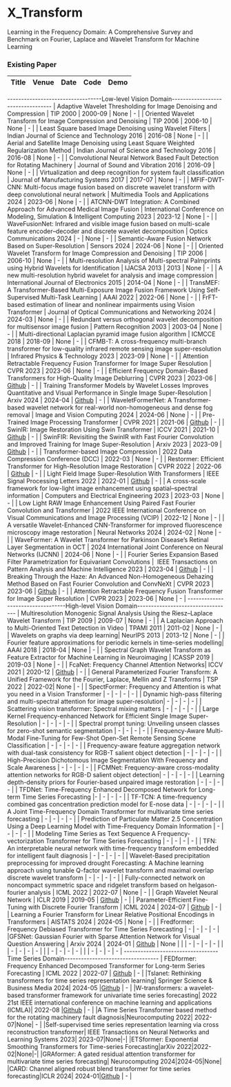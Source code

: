 # X_Transform
Learning in the Frequency Domain: A Comprehensive Survey and Benchmark on Fourier, Laplace and Wavelet Transform for Machine Learning


### Existing Paper

|  Title  |   Venue  |   Date   |   Code   |   Demo   |
|:--------|:--------:|:--------:|:--------:|:--------:|
----------------------------------Low-level Vision Domain----------------------------------
| Adaptive Wavelet Thresholding for Image Denoising and Compression | TIP 2000 | 2000-09 | None | - |
| Oriented Wavelet Transform for Image Compression and Denoising | TIP 2006 | 2006-10 | None | - |
| Least Square based Image Denoising using Wavelet Filters | Indian Journal of Science and Technology 2016 | 2016-08 | None | - |
| Aerial and Satellite Image Denoising using Least Square Weighted Regularization Method  | Indian Journal of Science and Technology 2016 | 2016-08 | None | - |
| Convolutional Neural Network Based Fault Detection for Rotating Machinery  | Journal of Sound and Vibration 2016 | 2016-09 | None | - |
| Virtualization and deep recognition for system fault classification  | Journal of Manufacturing Systems 2017 | 2017-07 | None | - |
| MFIF-DWT-CNN: Multi-focus ımage fusion based on discrete wavelet transform with deep convolutional neural network   | Multimedia Tools and Applications 2024 | 2023-06 | None | - |
| ATCNN-DWT Integration: A Combined Approach for Advanced Medical Image Fusion   | International Conference on Modeling, Simulation & Intelligent Computing 2023 | 2023-12 | None | - |
| WaveFusionNet: Infrared and visible image fusion based on multi-scale feature encoder–decoder and discrete wavelet decomposition   | Optics Communications 2024 | - | None | - |
| Semantic-Aware Fusion Network Based on Super-Resolution   | Sensors 2024 | 2024-06 | None | - |
| Oriented Wavelet Transform for Image Compression and Denoising   | TIP 2006 | 2006-10 | None | - |
| Multi-resolution Analysis of Multi-spectral Palmprints using Hybrid Wavelets for Identification   | IJACSA 2013 | 2013 | None | - |
| A new multi-resolution hybrid wavelet for analysis and image compression   | International Journal of Electronics 2015 | 2014-04 | None | - |
| TransMEF: A Transformer-Based Multi-Exposure Image Fusion Framework Using Self-Supervised Multi-Task Learning   | AAAI 2022 | 2022-06 | None | - |
| FrFT-based estimation of linear and nonlinear impairments using Vision Transformer   | Journal of Optical Communications and Networking 2024 | 2024-03 | None | - |
| Redundant versus orthogonal wavelet decomposition for multisensor image fusion   | Pattern Recognition 2003 | 2003-04 | None | - |
| Multi-directional Laplacian pyramid image fusion algorithm   | ICMCCE 2018 | 2018-09 | None | - |
| CFMB-T: A cross-frequency multi-branch transformer for low-quality infrared remote sensing image super-resolution   | Infrared Physics & Technology 2023 | 2023-09 | None | - |
| Attention Retractable Frequency Fusion Transformer for Image Super Resolution   | CVPR 2023 | 2023-06 | None | - |
| Efficient Frequency Domain-Based Transformers for High-Quality Image Deblurring   | CVPR 2023 | 2023-06 | [Github](https://github.com/kkkls/fftformer) | - |
| Training Transformer Models by Wavelet Losses Improves Quantitative and Visual Performance in Single Image Super-Resolution   | Arxiv 2024 | 2024-04 | [Github](https://github.com/mandalinadagi/wavelettention) | - |
| WaveletFormerNet: A Transformer-based wavelet network for real-world non-homogeneous and dense fog removal   | Image and Vision Computing 2024 | 2024-06 | None | - |
| Pre-Trained Image Processing Transformer   | CVPR 2021 | 2021-06 | [Github](https://github.com/huawei-noah/Pretrained-IPT) | - |
| SwinIR: Image Restoration Using Swin Transformer   | ICCV 2021 | 2021-10 | [Github](https://github.com/jingyunliang/swinir) | - |
| SwinFIR: Revisiting the SwinIR with Fast Fourier Convolution and Improved Training for Image Super-Resolution   | Arxiv 2023 | 2023-09 | [Github](https://github.com/Zdafeng/SwinFIR) | - |
| Transformer-based Image Compression   | 2022 Data Compression Conference (DCC) | 2022-03 | None | - |
| Restormer: Efficient Transformer for High-Resolution Image Restoration   | CVPR 2022 | 2022-06 | [Github](https://github.com/swz30/restormer) | - |
| Light Field Image Super-Resolution With Transformers   | IEEE Signal Processing Letters 2022 | 2022-01 | [Github](https://github.com/ZhengyuLiang24/LFT) | - |
| A cross-scale framework for low-light image enhancement using spatial–spectral information  | Computers and Electrical Engineering 2023 | 2023-03 | None | - |
| Low Light RAW Image Enhancement Using Paired Fast Fourier Convolution and Transformer   | 2022 IEEE International Conference on Visual Communications and Image Processing (VCIP) | 2022-12 | None | - |
| A versatile Wavelet-Enhanced CNN-Transformer for improved fluorescence microscopy image restoration   | Neural Networks 2024 | 2024-02 | None | - |
| WaveFormer: A Wavelet Transformer for Parkinson Disease’s Retinal Layer Segmentation in OCT   |  2024 International Joint Conference on Neural Networks (IJCNN) | 2024-06 | None | - |
| Fourier Series Expansion Based Filter Parametrization for Equivariant Convolutions   |  IEEE Transactions on Pattern Analysis and Machine Intelligence 2023 | 2023-04 | [Github](https://github.com/XieQi2015/F-Conv) | - |
| Breaking Through the Haze: An Advanced Non-Homogeneous Dehazing Method Based on Fast Fourier Convolution and ConvNeXt   | CVPR 2023 | 2023-06 | [Github](https://github.com/zhouh115/dwt-ffc) | - |
| Attention Retractable Frequency Fusion Transformer for Image Super Resolution   | CVPR 2023 | 2023-06 | None | - |
----------------------------------High-level Vision Domain----------------------------------
| Multiresolution Monogenic Signal Analysis Using the Riesz–Laplace Wavelet Transform | TIP 2009 | 2009-07 | None | - |
| A Laplacian Approach to Multi-Oriented Text Detection in Video | TPAMI 2011 | 2011-02 | None | - |
| Wavelets on graphs via deep learning| NeurlPS 2013 | 2013-12 | None | - |
| Fourier feature approximations for periodic kernels in time-series modelling| AAAI 2018 | 2018-04 | None | - |
| Spectral Graph Wavelet Transform as Feature Extractor for Machine Learning in Neuroimaging | ICASSP 2019 | 2019-03 | None | - |
| FcaNet: Frequency Channel Attention Networks| ICCV 2021 | 2020-12 | [Github](https://github.com/cfzd/FcaNet) | - |
| General Parameterized Fourier Transform: A Unified Framework for the Fourier, Laplace, Mellin and Z Transforms | TSP 2022 | 2022-02| None | - |
| SpectFormer: Frequency and Attention is what you need in a Vision Transformer | - | - | - | - |
| Dynamic high-pass filtering and multi-spectral attention for image super-resolution| - | - | - | - |
| Scattering vision transformer: Spectral mixing matters | - | - | - | - |
| Large Kernel Frequency-enhanced Network for Efficient Single Image Super-Resolution | - | - | - | - |
| Spectral prompt tuning: Unveiling unseen classes for zero-shot semantic segmentation | - | - | - | - |
| Frequency-Aware Multi-Modal Fine-Tuning for Few-Shot Open-Set Remote Sensing Scene Classification | - | - | - | - |
| Frequency-aware feature aggregation network with dual-task consistency for RGB-T salient object detection | - | - | - | - |
| High-Precision Dichotomous Image Segmentation With Frequency and Scale Awareness | - | - | - | - |
| FCMNet: Frequency-aware cross-modality attention networks for RGB-D salient object detection| - | - | - | - |
| Learning depth-density priors for Fourier-based unpaired image restoration | - | - | - | - |
| TFDNet: Time-Frequency Enhanced Decomposed Network for Long-term Time Series Forecasting |- | - | - | - |
| TF-TCN: A time-frequency combined gas concentration prediction model for E-nose data | - | - | - | - |
| A Joint Time-Frequency Domain Transformer for multivariate time series forecasting |  - | - | - | - |
| Prediction of Particulate Matter 2.5 Concentration Using a Deep Learning Model with Time-Frequency Domain Information | - | - | - | - |
| Modeling Time Series as Text Sequence A Frequency-vectorization Transformer for Time Series Forecasting | - | - | - | - |
| TFN: An interpretable neural network with time-frequency transform embedded for intelligent fault diagnosis | - | - | - | - |
| Wavelet-Based precipitation preprocessing for improved drought Forecasting: A Machine learning approach using tunable Q-factor wavelet transform and maximal overlap discrete wavelet transform | - | - | - | - |
| Fully-connected network on noncompact symmetric space and ridgelet transform based on helgason-fourier analysis | ICML 2022 | 2022-07 | None | - |
| Graph Wavelet Neural Network | ICLR 2019 | 2019-05 | [Github](https://github.com/benedekrozemberczki/GraphWaveletNeuralNetwork) | - |
| Parameter-Efficient Fine-Tuning with Discrete Fourier Transform | ICML 2024 | 2024-07 | [Github](https://github.com/Chaos96/fourierft) | - |
| Learning a Fourier Transform for Linear Relative Positional Encodings in Transformers | AISTATS 2024 | 2024-05 | None | - |
| Fredformer: Frequency Debiased Transformer for Time Series Forecasting   | - | - | - | - |
|GFSNet: Gaussian Fourier with Sparse Attention Network for Visual Question Answering    | Arxiv 2024 | 2024-01 | [Github](https://github.com/shenxiang-vqa/GFSNet) | None |
|    | - | - | - | - |
|    | - | - | - | - |
|    | - | - | - | - |
|    | - | - | - | - |
----------------------------------Time Series Domain----------------------------------
| FEDformer: Frequency Enhanced Decomposed Transformer for Long-term Series Forecasting | ICML 2022 | 2022-07 | [Github](https://github.com/MAZiqing/FEDformer) | - |
|Tslanet: Rethinking transformers for time series representation learning| Springer Science \& Business Media 2024| 2024-05 |[Github](https://github.com/emadeldeen24/TSLANet) | - |
|W-transformers: a wavelet-based transformer framework for univariate time series forecasting| 2022 21st IEEE international conference on machine learning and applications (ICMLA)| 2022-08 |[Github](https://github.com/CapWidow/W-Transformer) | - |
|A Time Series Transformer based method for the rotating machinery fault diagnosis|Neurocomputing 2022| 2022-07|None| - |
|Self-supervised time series representation learning via cross reconstruction transformer| IEEE Transactions on Neural Networks and Learning Systems 2023| 2023-07|None|-|
|ETSformer: Exponential Smoothing Transformers for Time-series Forecasting|arXiv 2022|2022-02|None|-|
|GRAformer: A gated residual attention transformer for multivariate time series forecasting| Neurocomputing 2024|2024-05|None|
|CARD: Channel aligned robust blend transformer for time series forecasting|ICLR 2024| 2024-01|[Github](https://github.com/wxie9/CARD) | - |

